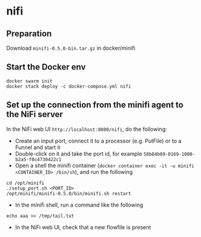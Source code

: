 # nifi
## Preparation
Download `minifi-0.5.0-bin.tar.gz` in docker/minifi

## Start the Docker env
```
docker swarm init
docker stack deploy -c docker-compose.yml nifi
```

## Set up the connection from the minifi agent to the NiFi server
In the NiFi web UI `http://localhost:8080/nifi`, do the following:
* Create an input port, connect it to a processor (e.g. PutFile) or to a Funnel and start it
* Double-click on it and take the port id, for example `58b84b09-0169-1000-b2a5-f0c4730422c1`
* Open a shell the minifi container (`docker container exec -it -u minifi <CONTAINER_ID> /bin/sh`), and run the following
```
cd /opt/minifi
./setup_port.sh <PORT_ID>
/opt/minifi/minifi-0.5.0/bin/minifi.sh restart
```
* In the minifi shell, run a command like the following
```
echo aaa >> /tmp/tail.txt
```
* In the NiFi web UI, check that a new flowfile is present
